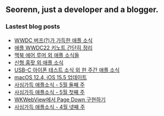 ## Seorenn, just a developer and a blogger.

### Lastest blog posts

<!-- BLOG-POST-LIST:START -->
- [WWDC 버프&lpar;?&rpar;가 가득한 애플 소식](https://seorenn.tistory.com/255)
- [애플 WWDC22 키노트 간단히 정리](https://seorenn.tistory.com/253)
- [맥북 에어 루머 외 애플 소식들](https://seorenn.tistory.com/252)
- [신형 홈팟 외 애플 소식](https://seorenn.tistory.com/251)
- [USB-C 아이폰 테스트 소식 외 한 주간 애플 소식](https://seorenn.tistory.com/249)
- [macOS 12.4, iOS 15.5 업데이트](https://seorenn.tistory.com/250)
- [사심가득 애플소식 - 5월 둘째 주](https://seorenn.tistory.com/247)
- [사심가득 애플소식 - 5월 첫째 주](https://seorenn.tistory.com/246)
- [WKWebView에서 Page Down 구현하기](https://seorenn.tistory.com/245)
- [사심가득 애플소식 - 4월 넷째 주](https://seorenn.tistory.com/244)
<!-- BLOG-POST-LIST:END -->
